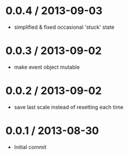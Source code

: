 
0.0.4 / 2013-09-03 
==================

 * simplified & fixed occasional 'stuck' state

0.0.3 / 2013-09-02 
==================

 * make event object mutable

0.0.2 / 2013-09-02 
==================

 * save last scale instead of resetting each time

0.0.1 / 2013-08-30 
==================

 * Initial commit
